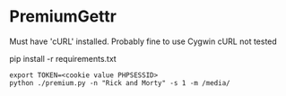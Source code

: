# PremiumGettr

Must have 'cURL' installed.
Probably fine to use Cygwin cURL not tested

pip install -r requirements.txt



```
export TOKEN=<cookie value PHPSESSID>
python ./premium.py -n "Rick and Morty" -s 1 -m /media/
```
